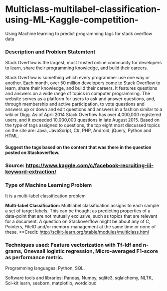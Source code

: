 # Multiclass-multilabel-classification-using-ML-Kaggle-competition-
Using Machine learning to predict programming tags for stack overflow data

### Description and Problem Statemtent

Stack Overflow is the largest, most trusted online community for developers to learn, share their programming knowledge, and build their careers.

Stack Overflow is something which every programmer use one way or another. Each month, over 50 million developers come to Stack Overflow to learn, share their knowledge, and build their careers. It features questions and answers on a wide range of topics in computer programming. The website serves as a platform for users to ask and answer questions, and, through membership and active participation, to vote questions and answers up or down and edit questions and answers in a fashion similar to a wiki or Digg. As of April 2014 Stack Overflow has over 4,000,000 registered users, and it exceeded 10,000,000 questions in late August 2015. Based on the type of tags assigned to questions, the top eight most discussed topics on the site are: Java, JavaScript, C#, PHP, Android, jQuery, Python and HTML.

#### Suggest the tags based on the content that was there in the question posted on Stackoverflow.
### Source: https://www.kaggle.com/c/facebook-recruiting-iii-keyword-extraction/

### Type of Machine Learning Problem 
It is a multi-label classification problem

**Multi-label Classification:** Multilabel classification assigns to each sample a set of target labels. This can be thought as predicting properties of a data-point that are not mutually exclusive, such as topics that are relevant for a document. A question on Stackoverflow might be about any of C, Pointers, FileIO and/or memory-management at the same time or none of these. 
**Credit: http://scikit-learn.org/stable/modules/multiclass.html

### Techniques used: Feature vectorization with Tf-Idf and n-grams, Onevsall logistic regression, Micro-averaged F1-score as performance metric.

Programming languages: Python, SQL.

Software tools and libraries: Pandas, Numpy, sqlite3, sqlalchemy, NLTK, Sci-kit learn, seaborn, matplotlib, wordcloud 
